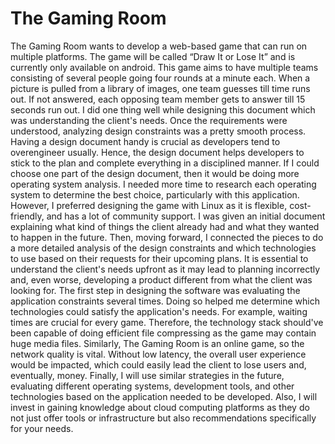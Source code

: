# The Gaming Room

  The Gaming Room wants to develop a web-based game that can run on multiple platforms. The game will be called “Draw It or Lose It” and is currently only available on android. This game aims to have multiple teams consisting of several people going four rounds at a minute each. When a picture is pulled from a library of images, one team guesses till time runs out. If not answered, each opposing team member gets to answer till 15 seconds run out. 
  I did one thing well while designing this document which was understanding the client's needs. Once the requirements were understood, analyzing design constraints was a pretty smooth process.
  Having a design document handy is crucial as developers tend to overengineer usually. Hence, the design document helps developers to stick to the plan and complete everything in a disciplined manner.
  If I could choose one part of the design document, then it would be doing more operating system analysis. I needed more time to research each operating system to determine the best choice, particularly with this application. However, I preferred designing the game with Linux as it is flexible, cost-friendly, and has a lot of community support.
  I was given an initial document explaining what kind of things the client already had and what they wanted to happen in the future. Then, moving forward, I connected the pieces to do a more detailed analysis of the design constraints and which technologies to use based on their requests for their upcoming plans. It is essential to understand the client's needs upfront as it may lead to planning incorrectly and, even worse, developing a product different from what the client was looking for.
  The first step in designing the software was evaluating the application constraints several times. Doing so helped me determine which technologies could satisfy the application's needs. For example, waiting times are crucial for every game. Therefore, the technology stack should've been capable of doing efficient file compressing as the game may contain huge media files. Similarly, The Gaming Room is an online game, so the network quality is vital. Without low latency, the overall user experience would be impacted, which could easily lead the client to lose users and, eventually, money. 
  Finally, I will use similar strategies in the future, evaluating different operating systems, development tools, and other technologies based on the application needed to be developed. Also, I will invest in gaining knowledge about cloud computing platforms as they do not just offer tools or infrastructure but also recommendations specifically for your needs.
